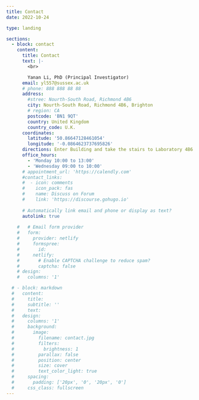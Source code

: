 ```yaml
---
title: Contact
date: 2022-10-24

type: landing

sections:
  - block: contact
    content:
      title: Contact
      text: |-
        <br>

        Yanan Li, PhD (Principal Investigator)
      email: yl557@sussex.ac.uk
      # phone: 888 888 88 88
      address:
        #stree: Nourth-South Road, Richmond 4B6
        city: Nourth-South Road, Richmond 4B6, Brighton
        # region: CA
        postcode: 'BN1 9QT'
        country: United Kingdom
        country_code: U.K.
      coordinates:
        latitude: '50.86647128461054'
        longitude: '-0.0864623737695826'
      directions: Enter Building and take the stairs to Laboratory 4B6 on Floor 4
      office_hours:
        - 'Monday 10:00 to 13:00'
        - 'Wednesday 09:00 to 10:00'
      # appointment_url: 'https://calendly.com'
      #contact_links:
      #  - icon: comments
      #    icon_pack: fas
      #    name: Discuss on Forum
      #    link: 'https://discourse.gohugo.io'
    
      # Automatically link email and phone or display as text?
      autolink: true
    
    #   # Email form provider
    #   form:
    #     provider: netlify
    #     formspree:
    #       id:
    #     netlify:
    #       # Enable CAPTCHA challenge to reduce spam?
    #       captcha: false
    # design:
    #   columns: '1'

  # - block: markdown
  #   content:
  #     title:
  #     subtitle: ''
  #     text:
  #   design:
  #     columns: '1'
  #     background:
  #       image: 
  #         filename: contact.jpg
  #         filters:
  #           brightness: 1
  #         parallax: false
  #         position: center
  #         size: cover
  #         text_color_light: true
  #     spacing:
  #       padding: ['20px', '0', '20px', '0']
  #     css_class: fullscreen
---
```


